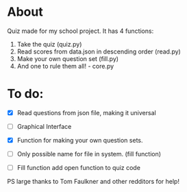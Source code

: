 # About
Quiz made for my school project. It has 4 functions:
1. Take the quiz (quiz.py)
2. Read scores from data.json in descending order (read.py)
3. Make your own question set (fill.py)
4. And one to rule them all! - core.py

# To do:
- [x] Read questions from json file, making it universal
- [ ] Graphical Interface
- [x] Function for making your own question sets.
- [ ] Only possible name for file in system. (fill function)
- [ ] Fill function add open function to quiz code


PS large thanks to Tom Faulkner and other redditors for help!